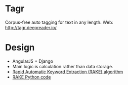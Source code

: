 # Tagr
Corpus-free auto tagging for text in any length. Web: http://tagr.deepreader.io/

# Design 
* AngularJS + Django 
* Main logic is calculation rather than data storage.
* [Rapid Automatic Keyword Extraction (RAKE) algorithm](http://www.researchgate.net/publication/227988510_Automatic_Keyword_Extraction_from_Individual_Documents)
* [RAKE Python code](https://github.com/aneesha/RAKE)
